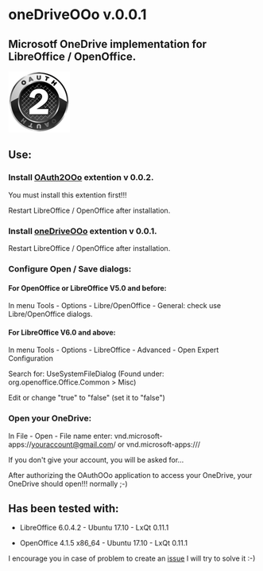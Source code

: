# oneDriveOOo v.0.0.1

## Microsotf OneDrive implementation for LibreOffice / OpenOffice.

![oneDriveOOo screenshot](oneDrive.png)

## Use:

### Install [OAuth2OOo](https://github.com/prrvchr/OAuth2OOo/raw/master/OAuth2OOo.oxt) extention v 0.0.2.

You must install this extention first!!!

Restart LibreOffice / OpenOffice after installation.

### Install [oneDriveOOo](https://github.com/prrvchr/oneDriveOOo/releases/download/0.0.1/oneDriveOOo.oxt) extention v 0.0.1.

Restart LibreOffice / OpenOffice after installation.

### Configure Open / Save dialogs:

#### For OpenOffice or LibreOffice V5.0 and before:

In menu Tools - Options - Libre/OpenOffice - General: check use Libre/OpenOffice dialogs.

#### For LibreOffice V6.0 and above:

In menu Tools - Options - LibreOffice - Advanced - Open Expert Configuration

Search for: UseSystemFileDialog (Found under: org.openoffice.Office.Common > Misc)

Edit or change "true" to "false" (set it to "false")

### Open your OneDrive:

In File - Open - File name enter: vnd.microsoft-apps://youraccount@gmail.com/ or vnd.microsoft-apps:///

If you don't give your account, you will be asked for...

After authorizing the OAuthOOo application to access your OneDrive, your OneDrive should open!!! normally  ;-)

## Has been tested with:

* LibreOffice 6.0.4.2 - Ubuntu 17.10 -  LxQt 0.11.1

* OpenOffice 4.1.5 x86_64 - Ubuntu 17.10 - LxQt 0.11.1
	
I encourage you in case of problem to create an [issue](https://github.com/prrvchr/oneDriveOOo/issues/new)
I will try to solve it :-)
